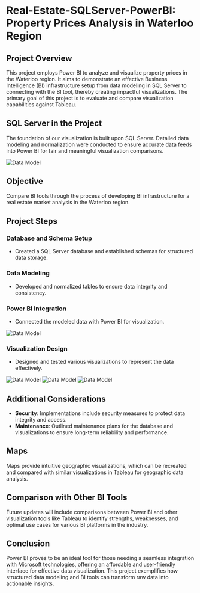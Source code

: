 # Real-Estate-SQLServer-PowerBI: Property Prices Analysis in Waterloo Region

## Project Overview
This project employs Power BI to analyze and visualize property prices in the Waterloo region. It aims to demonstrate an effective Business Intelligence (BI) infrastructure setup from data modeling in SQL Server to connecting with the BI tool, thereby creating impactful visualizations. The primary goal of this project is to evaluate and compare visualization capabilities against Tableau.

## SQL Server in the Project
The foundation of our visualization is built upon SQL Server. Detailed data modeling and normalization were conducted to ensure accurate data feeds into Power BI for fair and meaningful visualization comparisons.

![Data Model](https://drive.google.com/uc?export=view&id=1fw2APwGriwySzghAHcuanhchFocFV9Ue) 

## Objective
Compare BI tools through the process of developing BI infrastructure for a real estate market analysis in the Waterloo region.

## Project Steps
### Database and Schema Setup
- Created a SQL Server database and established schemas for structured data storage.
### Data Modeling
- Developed and normalized tables to ensure data integrity and consistency.
  


### Power BI Integration
- Connected the modeled data with Power BI for visualization.
  
![Data Model](https://drive.google.com/uc?export=view&id=1dJJOzQ2Y_kdKLKwR2p8q0EIqlpDIqfAC) 

### Visualization Design
- Designed and tested various visualizations to represent the data effectively.

![Data Model](https://drive.google.com/uc?export=view&id=18Q8dUZcoV64mSsyXNQ6QkvrwTldTMnGQ) 
![Data Model](https://drive.google.com/uc?export=view&id=1Uv7rqUuUw3q_u5NWZZNweYWKA-KVx2vP)
![Data Model](https://drive.google.com/uc?export=view&id=11hQQ69NpzUdgCxVlYS-QnuFkk_2IMJsV) 

## Additional Considerations
- **Security**: Implementations include security measures to protect data integrity and access.
- **Maintenance**: Outlined maintenance plans for the database and visualizations to ensure long-term reliability and performance.

## Maps
Maps provide intuitive geographic visualizations, which can be recreated and compared with similar visualizations in Tableau for geographic data analysis.

## Comparison with Other BI Tools
Future updates will include comparisons between Power BI and other visualization tools like Tableau to identify strengths, weaknesses, and optimal use cases for various BI platforms in the industry.

## Conclusion
Power BI proves to be an ideal tool for those needing a seamless integration with Microsoft technologies, offering an affordable and user-friendly interface for effective data visualization. This project exemplifies how structured data modeling and BI tools can transform raw data into actionable insights.





